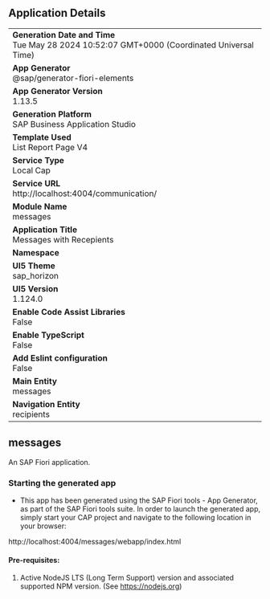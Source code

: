 ## Application Details
|               |
| ------------- |
|**Generation Date and Time**<br>Tue May 28 2024 10:52:07 GMT+0000 (Coordinated Universal Time)|
|**App Generator**<br>@sap/generator-fiori-elements|
|**App Generator Version**<br>1.13.5|
|**Generation Platform**<br>SAP Business Application Studio|
|**Template Used**<br>List Report Page V4|
|**Service Type**<br>Local Cap|
|**Service URL**<br>http://localhost:4004/communication/
|**Module Name**<br>messages|
|**Application Title**<br>Messages with Recepients|
|**Namespace**<br>|
|**UI5 Theme**<br>sap_horizon|
|**UI5 Version**<br>1.124.0|
|**Enable Code Assist Libraries**<br>False|
|**Enable TypeScript**<br>False|
|**Add Eslint configuration**<br>False|
|**Main Entity**<br>messages|
|**Navigation Entity**<br>recipients|

## messages

An SAP Fiori application.

### Starting the generated app

-   This app has been generated using the SAP Fiori tools - App Generator, as part of the SAP Fiori tools suite.  In order to launch the generated app, simply start your CAP project and navigate to the following location in your browser:

http://localhost:4004/messages/webapp/index.html

#### Pre-requisites:

1. Active NodeJS LTS (Long Term Support) version and associated supported NPM version.  (See https://nodejs.org)


